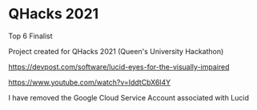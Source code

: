 # QHacks 2021
 Top 6 Finalist
 
 Project created for QHacks 2021 (Queen's University Hackathon) 
 
 https://devpost.com/software/lucid-eyes-for-the-visually-impaired
 
 https://www.youtube.com/watch?v=IddtCbX6l4Y
 
 I have removed the Google Cloud Service Account associated with Lucid
